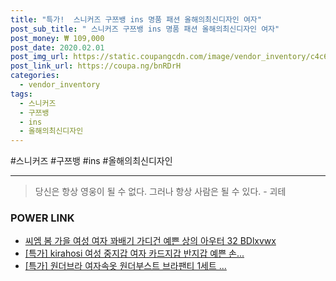 ```yaml
--- 
title: "특가!  스니커즈 구쯔뱅 ins 명품 패션 올해의최신디자인 여자" 
post_sub_title: " 스니커즈 구쯔뱅 ins 명품 패션 올해의최신디자인 여자" 
post_money: ₩ 109,000 
post_date: 2020.02.01 
post_img_url: https://static.coupangcdn.com/image/vendor_inventory/c4c6/c4886be808c43ed5d4fc29a8d5dfc4a5e96753a5bae213531da35a4faa28.jpg 
post_link_url: https://coupa.ng/bnRDrH 
categories: 
  - vendor_inventory 
tags: 
  - 스니커즈 
  - 구쯔뱅 
  - ins 
  - 올해의최신디자인 
--- 
```

  #스니커즈 #구쯔뱅 #ins #올해의최신디자인 
<hr> 

> 당신은 항상 영웅이 될 수 없다. 그러나 항상 사람은 될 수 있다. - 괴테 


### POWER LINK

* <a href="https://blog.naver.com/fasyy4321/221789387800" target="_blank">씨엠 봄 가을 여성 여자 꽈배기 가디건 예쁜 상의 아우터 32 BDlxvwx</a>
* <a href="https://blog.naver.com/santokki14/221790368197" target="_blank">[특가] kirahosi 여성 중지갑 여자 카드지갑 반지갑 예쁜 손...</a>
* <a href="https://blog.naver.com/santokki14/221788253779" target="_blank">[특가] 원더브라 여자속옷 원더부스트 브라팬티 1세트 ...</a>
